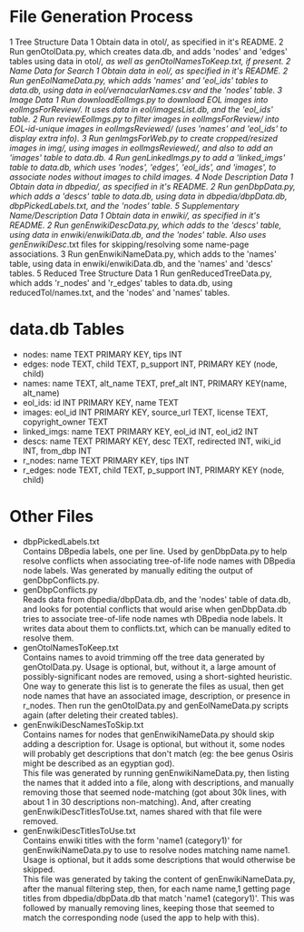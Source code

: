 File Generation Process
=======================
1   Tree Structure Data
    1   Obtain data in otol/, as specified in it's README.
    2   Run genOtolData.py, which creates data.db, and adds
        'nodes' and 'edges' tables using data in otol/*, as well as
        genOtolNamesToKeep.txt, if present.
2   Name Data for Search
    1   Obtain data in eol/, as specified in it's README.
    2   Run genEolNameData.py, which adds 'names' and 'eol\_ids' tables to data.db,
        using data in eol/vernacularNames.csv and the 'nodes' table.
3   Image Data
    1   Run downloadEolImgs.py to download EOL images into eolImgsForReview/.
        It uses data in eol/imagesList.db, and the 'eol\_ids' table.
    2   Run reviewEolImgs.py to filter images in eolImgsForReview/ into EOL-id-unique
        images in eolImgsReviewed/ (uses 'names' and 'eol\_ids' to display extra info).
    3   Run genImgsForWeb.py to create cropped/resized images in img/, using
        images in eolImgsReviewed/, and also to add an 'images' table to data.db.
    4   Run genLinkedImgs.py to add a 'linked_imgs' table to data.db,
        which uses 'nodes', 'edges', 'eol_ids', and 'images', to associate
        nodes without images to child images.
4   Node Description Data
    1   Obtain data in dbpedia/, as specified in it's README.
    2   Run genDbpData.py, which adds a 'descs' table to data.db, using
        data in dbpedia/dbpData.db, dbpPickedLabels.txt, and the 'nodes' table.
5   Supplementary Name/Description Data
    1   Obtain data in enwiki/, as specified in it's README.
    2   Run genEnwikiDescData.py, which adds to the 'descs' table, using data in
        enwiki/enwikiData.db, and the 'nodes' table. Also uses genEnwikiDesc*.txt
        files for skipping/resolving some name-page associations.
    3   Run genEnwikiNameData.py, which adds to the 'names' table, using data in
        enwiki/enwikiData.db, and the 'names' and 'descs' tables.
5   Reduced Tree Structure Data
    1   Run genReducedTreeData.py, which adds 'r_nodes' and 'r_edges' tables to
        data.db, using reducedTol/names.txt, and the 'nodes' and 'names' tables.

data.db Tables
==============
-   nodes:        name TEXT PRIMARY KEY, tips INT
-   edges:        node TEXT, child TEXT, p\_support INT, PRIMARY KEY (node, child)
-   names:        name TEXT, alt\_name TEXT, pref\_alt INT, PRIMARY KEY(name, alt\_name)
-   eol\_ids:     id INT PRIMARY KEY, name TEXT
-   images:       eol\_id INT PRIMARY KEY, source\_url TEXT, license TEXT, copyright\_owner TEXT
-   linked\_imgs: name TEXT PRIMARY KEY, eol\_id INT, eol\_id2 INT
-   descs:        name TEXT PRIMARY KEY, desc TEXT, redirected INT, wiki\_id INT, from\_dbp INT
-   r\_nodes:     name TEXT PRIMARY KEY, tips INT
-   r\_edges:     node TEXT, child TEXT, p\_support INT, PRIMARY KEY (node, child)

Other Files
===========
-   dbpPickedLabels.txt <br>
    Contains DBpedia labels, one per line. Used by genDbpData.py to help
    resolve conflicts when associating tree-of-life node names with
    DBpedia node labels. Was generated by manually editing the output
    of genDbpConflicts.py.
-   genDbpConflicts.py <br>
    Reads data from dbpedia/dbpData.db, and the 'nodes' table of data.db,
    and looks for potential conflicts that would arise when genDbpData.db
    tries to associate tree-of-life node names wth DBpedia node labels. It
    writes data about them to conflicts.txt, which can be manually edited
    to resolve them.
-   genOtolNamesToKeep.txt <br>
    Contains names to avoid trimming off the tree data generated by
    genOtolData.py.  Usage is optional, but, without it, a large amount
    of possibly-significant nodes are removed, using a short-sighted
    heuristic. <br>
    One way to generate this list is to generate the files as usual,
    then get node names that have an associated image, description, or
    presence in r_nodes. Then run the genOtolData.py and genEolNameData.py
    scripts again (after deleting their created tables).
-   genEnwikiDescNamesToSkip.txt <br>
    Contains names for nodes that genEnwikiNameData.py should skip adding
    a description for. Usage is optional, but without it, some nodes will
    probably get descriptions that don't match (eg: the bee genus Osiris
    might be described as an egyptian god). <br>
    This file was generated by running genEnwikiNameData.py, then listing
    the names that it added into a file, along with descriptions, and
    manually removing those that seemed node-matching (got about 30k lines,
    with about 1 in 30 descriptions non-matching). And, after creating
    genEnwikiDescTitlesToUse.txt, names shared with that file were removed.
-   genEnwikiDescTitlesToUse.txt <br>
    Contains enwiki titles with the form 'name1 (category1)' for
    genEnwikiNameData.py to use to resolve nodes matching name name1.
    Usage is optional, but it adds some descriptions that would otherwise
    be skipped. <br>
    This file was generated by taking the content of genEnwikiNameData.py,
    after the manual filtering step, then, for each name name,1 getting
    page titles from dbpedia/dbpData.db that match 'name1 (category1)'.
    This was followed by manually removing lines, keeping those that
    seemed to match the corresponding node (used the app to help with this).
